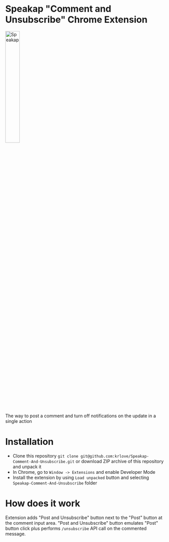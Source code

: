 # Speakap "Comment and Unsubscribe" Chrome Extension

<img src="https://i.ibb.co/MCx7Ggj/powered-by-badge.png" alt="Speakap" width="30%"/>
<br /><br />

The way to post a comment and turn off notifications on the update in a single action

# Installation
  - Clone this repository `git clone git@github.com:krlove/Speakap-Comment-And-Unsubscribe.git` or download ZIP archive of this repository and unpack it
  - In Chrome, go to `Window -> Extensions` and enable Developer Mode
  - Install the extension by using `Load unpacked` button and selecting `Speakap-Comment-And-Unsubscribe` folder

# How does it work
Extension adds "Post and Unsubscribe" button next to the "Post" button at the comment input area. "Post and Unsubscribe" button emulates "Post" button click plus performs `/unsubscribe` API call on the commented message.
